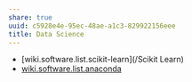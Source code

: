 ```yaml
---
share: true
uuid: c5928e4e-95ec-48ae-a1c3-829922156eee
title: Data Science
---
```

* [wiki.software.list.scikit-learn](/Scikit Learn)
* [wiki.software.list.anaconda](/0a0d238f-87b1-403d-893c-22c804c8f5f6)